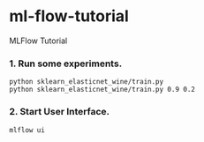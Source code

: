 # ml-flow-tutorial
MLFlow Tutorial

### 1. Run some experiments.
```shell
python sklearn_elasticnet_wine/train.py
python sklearn_elasticnet_wine/train.py 0.9 0.2
```
### 2. Start User Interface.
```shell
mlflow ui
```